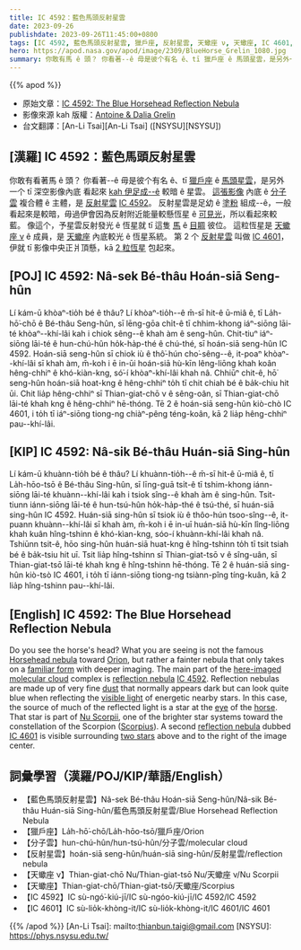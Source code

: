 ```yaml
---
title: IC 4592：藍色馬頭反射星雲
date: 2023-09-26
publishdate: 2023-09-26T11:45:00+0800
tags: [IC 4592, 藍色馬頭反射星雲, 獵戶座, 反射星雲, 天蠍座 ν, 天蠍座, IC 4601, 分子雲, 可見光]
hero: https://apod.nasa.gov/apod/image/2309/BlueHorse_Grelin_1080.jpg
summary: 你敢有馬 ê 頭？ 你看著--ê 毋是彼个有名 ê、tī 獵戶座 ê 馬頭星雲，是另外一个 tī 深空影像內底 看起來 kah 伊足成--ê 較暗 ê 星雲。
---
```


{{% apod %}}

- 原始文章：[IC 4592: The Blue Horsehead Reflection Nebula](https://apod.nasa.gov/apod/ap230926.html)
- 影像來源 kah 版權：[Antoine & Dalia Grelin](https://www.galactic-hunter.com/about)
- 台文翻譯：[An-Li Tsai][An-Li Tsai] ([NSYSU][NSYSU])

## [漢羅] IC 4592：藍色馬頭反射星雲
你敢有看著馬 ê 頭？
你看著--ê 毋是彼个有名 ê、tī [獵戶座][Orion] ê [馬頭星雲][Horsehead nebula]，是另外一个 tī 深空影像內底 看起來 [kah 伊足成--ê][familiar form] 較暗 ê 星雲。
[這張影像][here-imaged] 內底 ê [分子雲][molecular cloud] 複合體 ê 主體，是 [反射星雲][reflection nebula 1] [IC 4592][IC 4592]。
反射星雲是足幼 ê [塗粉][dust] 組成--ê，一般看起來是較暗，毋過伊會因為反射附近能量較懸恆星 ê [可見光][visible light]，所以看起來較藍。
像這个，予星雲反射發光 ê 恆星就 tī 這隻 [馬][horse] ê [目睭][eye] 彼位。
這粒恆星是 [天蠍座 ν][Nu Scorpii] ê 成員，是 [天蠍座][Scorpius] 內底較光 ê 恆星系統。
第 2 个 [反射星雲][reflection nebula 2] 叫做 [IC 4601][IC 4601]，伊就 tī 影像中央正爿頂懸，kā [2 粒恆星][two stars] 包起來。

## [POJ] IC 4592: Nâ-sek Bé-thâu Hoán-siā Seng-hûn
Lí kám-ū khòaⁿ-tio̍h bé ê thâu?
Lí khòaⁿ-tio̍h--ê m̄-sī hit-ê ū-miâ ê, tī La̍h-hō͘-chō ê Bé-thâu Seng-hûn, sī lēng-gōa chi̍t-ê tī chhim-khong iáⁿ-siōng lāi-té khòaⁿ--khí-lâi kah i chiok sêng--ê khah àm ê seng-hûn.
Chit-tiuⁿ iáⁿ-siōng lāi-té ê hun-chú-hûn ho̍k-ha̍p-thé ê chú-thé, sī hoán-siā seng-hûn IC 4592.
Hoán-siā seng-hûn sī chiok iù ê thô͘-hún cho͘-sêng--ê, it-poaⁿ khòaⁿ--khí-lâi sī khah àm, m̄-koh i ē in-ūi hoán-siā hù-kīn lêng-liōng khah koân hêng-chhiⁿ ê khó-kiàn-kng, só͘-í khòaⁿ-khí-lâi khah nâ.
Chhiūⁿ chit-ê, hō͘ seng-hûn hoán-siā hoat-kng ê hêng-chhiⁿ to̍h tī chit chiah bé ê ba̍k-chiu hit ūi.
Chit lia̍p hêng-chhiⁿ sī Thian-giat-chō ν ê sêng-oân, sī Thian-giat-chō lāi-té khah kng ê hêng-chhiⁿ hē-thóng.
Tē 2 ê hoán-siā seng-hûn kiò-chò IC 4601, i to̍h tī iáⁿ-siōng tiong-ng chiàⁿ-pêng téng-koân, kā 2 lia̍p hêng-chhiⁿ pau--khí-lâi.

## [KIP] IC 4592: Nâ-sik Bé-thâu Huán-siā Sing-hûn
Lí kám-ū khuànn-tio̍h bé ê thâu?
Lí khuànn-tio̍h--ê m̄-sī hit-ê ū-miâ ê, tī La̍h-hōo-tsō ê Bé-thâu Sing-hûn, sī līng-guā tsi̍t-ê tī tshim-khong iánn-siōng lāi-té khuànn--khí-lâi kah i tsiok sîng--ê khah àm ê sing-hûn.
Tsit-tiunn iánn-siōng lāi-té ê hun-tsú-hûn ho̍k-ha̍p-thé ê tsú-thé, sī huán-siā sing-hûn IC 4592.
Huán-siā sing-hûn sī tsiok iù ê thôo-hún tsoo-sîng--ê, it-puann khuànn--khí-lâi sī khah àm, m̄-koh i ē in-uī huán-siā hù-kīn lîng-liōng khah kuân hîng-tshinn ê khó-kìan-kng, sóo-í khuànn-khí-lâi khah nâ.
Tshiūnn tsit-ê, hōo sing-hûn huán-siā huat-kng ê hîng-tshinn to̍h tī tsit tsiah bé ê ba̍k-tsiu hit uī.
Tsit lia̍p hîng-tshinn sī Thian-giat-tsō ν ê sîng-uân, sī Thian-giat-tsō lāi-té khah kng ê hîng-tshinn hē-thóng.
Tē 2 ê huán-siā sing-hûn kiò-tsò IC 4601, i to̍h tī iánn-siōng tiong-ng tsiànn-pîng tíng-kuân, kā 2 lia̍p hîng-tshinn pau--khí-lâi.

## [English] IC 4592: The Blue Horsehead Reflection Nebula
Do you see the horse's head?
What you are seeing is not the famous [Horsehead nebula][Horsehead nebula] toward [Orion][Orion], but rather a fainter nebula that only takes on a [familiar form][familiar form] with deeper imaging.
The main part of the [here-imaged][here-imaged] [molecular cloud][molecular cloud] complex is [reflection nebula][reflection nebula 1] [IC 4592][IC 4592].
Reflection nebulas are made up of very fine [dust][dust] that normally appears dark but can look quite blue when reflecting the [visible light][visible light] of energetic nearby stars.
In this case, the source of much of the reflected light is a star at the [eye][eye] of the [horse][horse].
That star is part of [Nu Scorpii][Nu Scorpii], one of the brighter star systems toward the constellation of the Scorpion ([Scorpius][Scorpius]).
A second [reflection nebula][reflection nebula 2] dubbed [IC 4601][IC 4601] is visible surrounding [two stars][two stars] above and to the right of the image center.

## 詞彙學習（漢羅/POJ/KIP/華語/English）
- 【藍色馬頭反射星雲】Nâ-sek Bé-thâu Hoán-siā Seng-hûn/Nâ-sik Bé-thâu Huán-siā Sing-hûn/藍色馬頭反射星雲/Blue Horsehead Reflection Nebula
- 【獵戶座】La̍h-hō͘-chō/La̍h-hōo-tsō/獵戶座/Orion
- 【分子雲】hun-chú-hûn/hun-tsú-hûn/分子雲/molecular cloud
- 【反射星雲】hoán-siā seng-hûn/huán-siā sing-hûn/反射星雲/reflection nebula
- 【天蠍座 ν】Thian-giat-chō Nu/Thian-giat-tsō Nu/天蠍座 ν/Nu Scorpii
- 【天蠍座】Thian-giat-chō/Thian-giat-tsō/天蠍座/Scorpius
- 【IC 4592】IC sù-ngó͘-kiú-jī/IC sù-ngóo-kiú-jī/IC 4592/IC 4592
- 【IC 4601】IC sù-lio̍k-khòng-it/IC sù-lio̍k-khòng-it/IC 4601/IC 4601

{{% /apod %}}
[An-Li Tsai]: mailto:thianbun.taigi@gmail.com
[NSYSU]: https://phys.nsysu.edu.tw/

[copyright]: https://apod.nasa.gov/apod/fap/lib/about_apod.html#srapply
[License]: https://creativecommons.org/licenses/by/2.0/

[Horsehead nebula]:https://apod.nasa.gov/apod/ap220921.html
[Orion]:https://apod.nasa.gov/apod/ap210509.html
[familiar form]:https://apod.nasa.gov/apod/ap210704.html
[here-imaged]:https://www.galactic-hunter.com/post/ic4592
[molecular cloud]:https://apod.nasa.gov/apod/ap230129.html
[reflection nebula 1]:https://en.wikipedia.org/wiki/Reflection_nebula
[IC 4592]:https://en.wikipedia.org/wiki/IC_4592
[dust]:https://apod.nasa.gov/apod/ap030706.html
[visible light]:https://science.nasa.gov/ems/09_visiblelight
[eye]:https://www.youtube.com/watch?v=tw0VJ1K93PM
[horse]:http://3.bp.blogspot.com/-DYPBo1QCnls/UBAUokUjOFI/AAAAAAAAAck/gSVevljIUUc/s640/funnyface.jpg
[Nu Scorpii]:http://en.wikipedia.org/wiki/Nu_Scorpii
[Scorpius]:https://en.wikipedia.org/wiki/Scorpius
[reflection nebula 2]:https://apod.nasa.gov/apod/reflection_nebulae.html
[IC 4601]:https://www.astrobin.com/iky5d6/B/
[two stars]:https://www.atnf.csiro.au/outreach/education/senior/astrophysics/binary_intro.html
